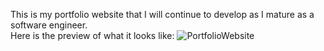 This is my portfolio website that I will continue to develop as I mature as a software engineer.\
Here is the preview of what it looks like:
![PortfolioWebsite](https://github.com/user-attachments/assets/d25f0bd1-e98d-4b47-8a4e-dc04b9e910f6)
